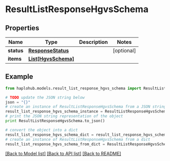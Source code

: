 # ResultListResponseHgvsSchema


## Properties
Name | Type | Description | Notes
------------ | ------------- | ------------- | -------------
**status** | [**ResponseStatus**](ResponseStatus.md) |  | [optional] 
**items** | [**List[HgvsSchema]**](HgvsSchema.md) |  | 

## Example

```python
from haplohub.models.result_list_response_hgvs_schema import ResultListResponseHgvsSchema

# TODO update the JSON string below
json = "{}"
# create an instance of ResultListResponseHgvsSchema from a JSON string
result_list_response_hgvs_schema_instance = ResultListResponseHgvsSchema.from_json(json)
# print the JSON string representation of the object
print ResultListResponseHgvsSchema.to_json()

# convert the object into a dict
result_list_response_hgvs_schema_dict = result_list_response_hgvs_schema_instance.to_dict()
# create an instance of ResultListResponseHgvsSchema from a dict
result_list_response_hgvs_schema_from_dict = ResultListResponseHgvsSchema.from_dict(result_list_response_hgvs_schema_dict)
```
[[Back to Model list]](../README.md#documentation-for-models) [[Back to API list]](../README.md#documentation-for-api-endpoints) [[Back to README]](../README.md)


